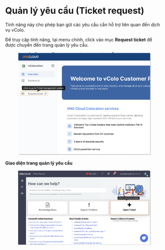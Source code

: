 # Quản lý yêu cầu (Ticket request)

Tính năng này cho phép bạn gửi các yêu cầu cần hỗ trợ liên quan đến dịch vụ vColo.

Để truy cập tính năng, tại menu chính, click vào mục **Request ticket** để được chuyển đến trang quản lý yêu cầu.

<figure><img src="../../.gitbook/assets/image (9) (1) (1) (1) (1) (1) (1) (1) (1) (1) (1) (1) (1) (1) (1).png" alt=""><figcaption></figcaption></figure>

**Giao diện trang quản lý yêu cầu**

<figure><img src="../../.gitbook/assets/image (10) (1) (1) (1) (1) (1) (1) (1) (1) (1) (1) (1) (1) (1) (1).png" alt=""><figcaption></figcaption></figure>
